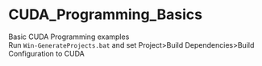 # CUDA_Programming_Basics
Basic CUDA Programming examples\
Run ```Win-GenerateProjects.bat``` and set Project>Build Dependencies>Build Configuration to CUDA
